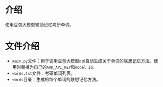 # 介绍

使用豆包大模型辅助记忆考研单词。

# 文件介绍

- `main.py`文件：用于调用豆包大模型api自动生成关于单词的联想记忆方法。使用时替换为自己的`ARK_API_KEY`和`model id`。
- `words.txt`文件：考研单词列表。
- `words`目录：生成的每个单词的联想记忆方法。

